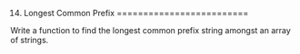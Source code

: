 14. Longest Common Prefix
=========================

Write a function to find the longest common prefix string amongst an array of strings.
